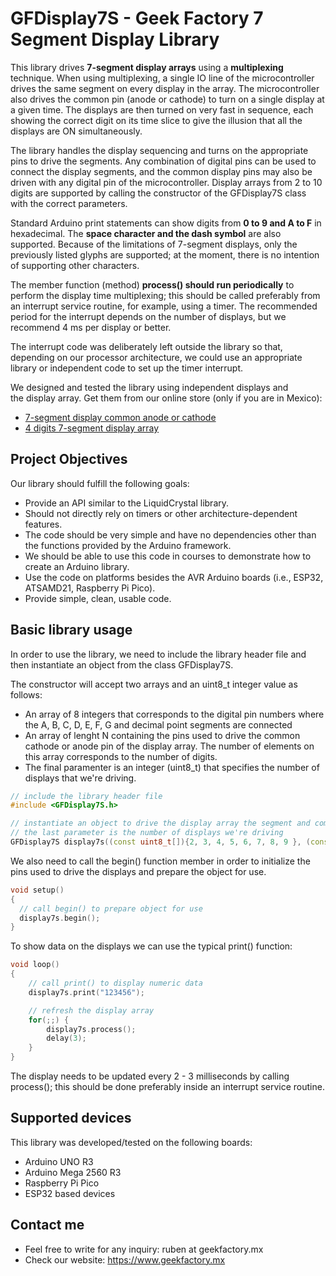 # GFDisplay7S - Geek Factory 7 Segment Display Library #

This library drives **7-segment display arrays** using a **multiplexing** technique. When using multiplexing, a single IO line of the microcontroller drives the same segment on every display in the array. The microcontroller also drives the common pin (anode or cathode) to turn on a single display at a given time. The displays are then turned on very fast in sequence, each showing the correct digit on its time slice to give the illusion that all the displays are ON simultaneously.

The library handles the display sequencing and turns on the appropriate pins to drive the segments. Any combination of digital pins can be used to connect the display segments, and the common display pins may also be driven with any digital pin of the microcontroller. Display arrays from 2 to 10 digits are supported by calling the constructor of the GFDisplay7S class with the correct parameters.

Standard Arduino print statements can show digits from **0 to 9 and A to F** in hexadecimal. The **space character and the dash symbol** are also supported. Because of the limitations of 7-segment displays, only the previously listed glyphs are supported; at the moment, there is no intention of supporting other characters.

The member function (method) **process() should run periodically** to perform the display time multiplexing; this should be called preferably from an interrupt service routine, for example, using a timer. The recommended period for the interrupt depends on the number of displays, but we recommend 4 ms per display or better. 

The interrupt code was deliberately left outside the library so that, depending on our processor architecture, we could use an appropriate library or independent code to set up the timer interrupt.

We designed and tested the library using independent displays and the display array. Get them from our online store (only if you are in Mexico):

* [7-segment display common anode or cathode](https://www.geekfactory.mx/producto/display-7-segmentos-anodo-catodo-comun/)
* [4 digits 7-segment display array](hhttps://www.geekfactory.mx/producto/display-7-segmentos-4-digitos-f5461ah/)

## Project Objectives ##

Our library should fulfill the following goals:

* Provide an API similar to the LiquidCrystal library.
* Should not directly rely on timers or other architecture-dependent features.
* The code should be very simple and have no dependencies other than the functions provided by the Arduino framework.
* We should be able to use this code in courses to demonstrate how to create an Arduino library.
* Use the code on platforms besides the AVR Arduino boards (i.e., ESP32, ATSAMD21, Raspberry Pi Pico).
* Provide simple, clean, usable code.

## Basic library usage ##

In order to use the library, we need to include the library header file and then instantiate an object from the class GFDisplay7S.

The constructor will accept two arrays and an uint8_t integer value as follows:

* An array of 8 integers that corresponds to the digital pin numbers where the A, B, C, D, E, F, G and decimal point segments are connected
* An array of lenght N containing the pins used to drive the common cathode or anode pin of the display array. The number of elements on this array corresponds to the number of digits.
* The final paramenter is an integer (uint8_t) that specifies the number of displays that we're driving.

```cpp
// include the library header file
#include <GFDisplay7S.h>

// instantiate an object to drive the display array the segment and common pins numbers are passed as arrays
// the last parameter is the number of displays we're driving
GFDisplay7S display7s((const uint8_t[]){2, 3, 4, 5, 6, 7, 8, 9 }, (const uint8_t[]){ A0, A1, A2, A3, A4, A5 }, 6);
```

We also need to call the begin() function member in order to initialize the pins used to drive the displays and prepare the object for use.

```cpp
void setup()
{
  // call begin() to prepare object for use
  display7s.begin();
}
```

To show data on the displays we can use the typical print() function:

```cpp
void loop()
{
	// call print() to display numeric data
	display7s.print("123456");

	// refresh the display array
	for(;;) {
		display7s.process();
		delay(3);
	}
}
```

The display needs to be updated every 2 - 3 milliseconds by calling process(); this should be done preferably inside an interrupt service routine.

## Supported devices ##

This library was developed/tested on the following boards:

* Arduino UNO R3
* Arduino Mega 2560 R3
* Raspberry Pi Pico
* ESP32 based devices

## Contact me ##

* Feel free to write for any inquiry: ruben at geekfactory.mx
* Check our website: https://www.geekfactory.mx
